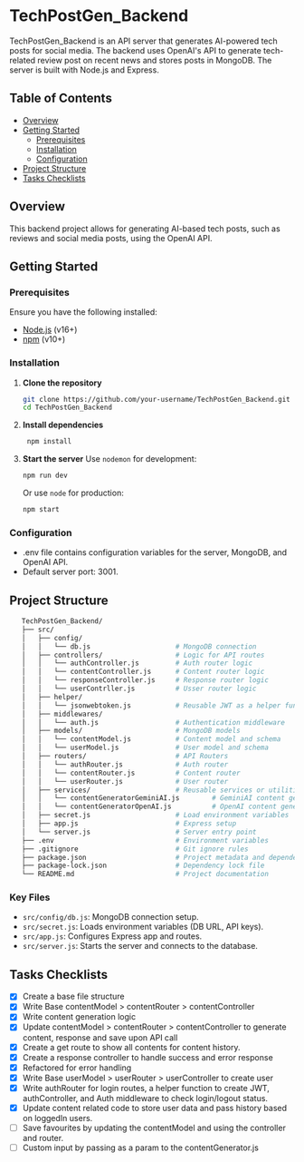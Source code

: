 # TechPostGen_Backend

TechPostGen_Backend is an API server that generates AI-powered tech posts for social media. The backend uses OpenAI's API to generate tech-related review post on recent news and stores posts in MongoDB. The server is built with Node.js and Express.

## Table of Contents

- [Overview](#overview)
- [Getting Started](#getting-started)
  - [Prerequisites](#prerequisites)
  - [Installation](#installation)
  - [Configuration](#configuration)
- [Project Structure](#project-structure)
- [Tasks Checklists](#tasks-checklists)


## Overview

This backend project allows for generating AI-based tech posts, such as reviews and social media posts, using the OpenAI API.

## Getting Started

### Prerequisites

Ensure you have the following installed:

- [Node.js](https://nodejs.org/) (v16+)
- [npm](https://docs.npmjs.com/cli/v10/commands/npm-install) (v10+)


### Installation

1. **Clone the repository**

   ```bash
   git clone https://github.com/your-username/TechPostGen_Backend.git
   cd TechPostGen_Backend

2. **Install dependencies**

   ```bash
    npm install

3. **Start the server**
    Use `nodemon` for development:
    ```bash
    npm run dev
    ```
    Or use `node` for production:
    ```bash
    npm start
    ```


### Configuration
   - .env file contains configuration variables for the server, MongoDB, and OpenAI API.
   - Default server port: 3001.

## Project Structure

 ```bash
    TechPostGen_Backend/
    ├── src/
    │   ├── config/
    │   │   └── db.js                     # MongoDB connection
    │   ├── controllers/                  # Logic for API routes
    │   │   └── authController.js         # Auth router logic
    │   │   └── contentController.js      # Content router logic
    │   │   └── responseController.js     # Response router logic
    │   │   └── userContrller.js          # Usser router logic
    │   ├── helper/
    │   │   └── jsonwebtoken.js           # Reusable JWT as a helper function
    │   ├── middlewares/
    │   │   └── auth.js                   # Authentication middleware
    │   ├── models/                       # MongoDB models
    │   │   └── contentModel.js           # Content model and schema
    │   │   └── userModel.js              # User model and schema
    │   ├── routers/                      # API Routers
    │   │   └── authRouter.js             # Auth router
    │   │   └── contentRouter.js          # Content router
    │   │   └── userRouter.js             # User router
    │   ├── services/                     # Reusable services or utilities
    │   │   └── contentGeneratorGeminiAI.js        # GeminiAI content generation logic
    │   │   └── contentGeneratorOpenAI.js          # OpenAI content generation logic
    │   ├── secret.js                     # Load environment variables
    │   ├── app.js                        # Express setup
    │   └── server.js                     # Server entry point
    ├── .env                              # Environment variables
    ├── .gitignore                        # Git ignore rules
    ├── package.json                      # Project metadata and dependencies
    ├── package-lock.json                 # Dependency lock file
    └── README.md                         # Project documentation

```

### Key Files

   - `src/config/db.js`: MongoDB connection setup.
   - `src/secret.js`: Loads environment variables (DB URL, API keys).
   - `src/app.js`: Configures Express app and routes.
   - `src/server.js`: Starts the server and connects to the database.


## Tasks Checklists

   - [x] Create a base file structure
   - [x] Write Base contentModel > contentRouter > contentController  
   - [x] Write content generation logic
   - [x] Update contentModel > contentRouter > contentController to generate content, response and save upon API call
   - [x] Create a get route to show all contents for content history.
   - [x] Create a response controller to handle success and error response
   - [x] Refactored for error handling
   - [x] Write Base userModel > userRouter > userController to create user
   - [x] Write authRouter for login routes, a helper function to create JWT, authController, and Auth middleware to check login/logout status.
   - [x] Update content related code to store user data and pass history based on loggedIn users.
   - [ ] Save favourites by updating the contentModel and using the controller and router.
   - [ ] Custom input by passing as a param to the contentGenerator.js
